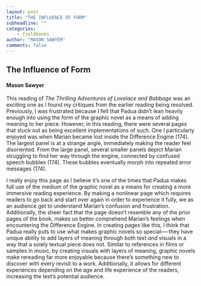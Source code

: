 ```yaml
---
layout: post
title: "THE INFLUENCE OF FORM"
subheadline: ""
categories:
    - fieldbooks
author: "MASON SAWYER"
comments: false
---
```


## The Influence of Form
#### Mason Sawyer 
This reading of _The Thrilling Adventures of Lovelace and Babbage_ was an exciting one as I found my critiques from the earlier reading being resolved. Previously, I was frustrated because I felt that Padua didn’t lean heavily enough into using the form of the graphic novel as a means of adding meaning to her piece. However, in this reading, there were several pages that stuck out as being excellent implementations of such. One I particularly enjoyed was when Marian became lost inside the Difference Engine (174).  The largest panel is at a strange angle, immediately making the reader feel disoriented. From the large panel, several smaller panels depict Marian struggling to find her way through the engine, connected by confused speech bubbles (174). These bubbles eventually morph into repeated error messages (174). 

I really enjoy this page as I believe it’s one of the times that Padua makes full use of the medium of the graphic novel as a means for creating a more immersive reading experience. By making a nonlinear page which requires readers to go back and start over again in order to experience it fully, we as an audience get to understand Marian’s confusion and frustration. Additionally, the sheer fact that the page doesn’t resemble any of the prior pages of the book, makes us better comprehend Marian’s feelings when encountering the Difference Engine. In creating pages like this, I think that Padua really puts to use what makes graphic novels so special—-they have unique ability to add layers of meaning through both text _and_ visuals in a way that a solely textual piece does not. Similar to references in films or samples in music, by creating visuals with layers of meaning, graphic novels make rereading far more enjoyable because there’s something new to discover with every revisit to a work. Additionally, it allows for different experiences depending on the age and life experience of the readers, increasing the text’s potential audience. 
